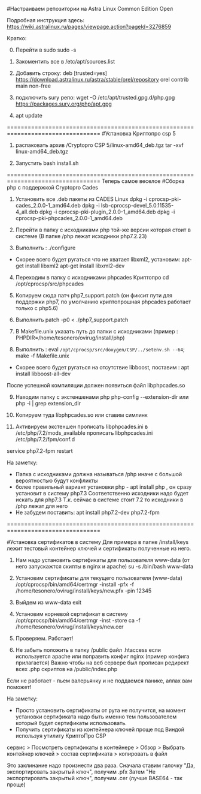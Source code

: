 #Настраиваем репозитории на Astra Linux Common Edition Орел

Подробная инструкция здесь: https://wiki.astralinux.ru/pages/viewpage.action?pageId=3276859

Кратко:

0. Перейти в sudo
sudo -s

1. Закоментить все в /etc/apt/sources.list

2. Добавить строку:
deb [trusted=yes] https://download.astralinux.ru/astra/stable/orel/repository orel contrib main non-free

3. подключить sury репо:
wget -O /etc/apt/trusted.gpg.d/php.gpg https://packages.sury.org/php/apt.gpg

4. apt update

=================================================================================
#Установка Криптопро csp 5

1. распаковать архив /Cryptopro CSP 5/linux-amd64_deb.tgz
tar -xvf linux-amd64_deb.tgz

2. Запустить bash install.sh

=================================================================================
Теперь самое веселое
#Сборка php с поддержкой Cryptopro Cades

1. Установить все .deb пакеты из CADES Linux
dpkg -i cprocsp-pki-cades_2.0.0-1_amd64.deb
dpkg -i lsb-cprocsp-devel_5.0.11535-4_all.deb
dpkg -i cprocsp-pki-plugin_2.0.0-1_amd64.deb
dpkg -i cprocsp-pki-phpcades_2.0.0-1_amd64.deb

2. Перейти в папку с исходниками php той-же версии которая стоит в системе (В папке /php лежат исходники php7.2.23)

3. Выполнить : ./configure

- Скорее всего будет ругаться что не хватает libxml2, установим:
apt-get install libxml2
apt-get install libxml2-dev

4. Переходим в папку с исходниками phpcades Криптопро
cd /opt/cprocsp/src/phpcades

5. Копируем сюда патч php7_support.patch (он фиксит пути для поддержки php7, по умолчанию криптопрошная phpcades работает только с php5.6)

6. Выполнить
patch -p0 < ./php7_support.patch

7. В Makefile.unix указать путь до папки с исходниками (пример : PHPDIR=/home/tesonero/ovirug/install/php)

8. Выполнить :
eval `/opt/cprocsp/src/doxygen/CSP/../setenv.sh --64`; make -f Makefile.unix

- Скорее всего будет ругаться на отсутствие libboost, поставим : 
apt install libboost-all-dev

После успешной компиляции должен появиться файл libphpcades.so

9. Находим папку с экстеншенами php
php-config --extension-dir
или
php -i | grep extension_dir

10. Копируем туда libphpcades.so или ставим симлинк

11. Активируем экстеншен
прописать libphpcades.ini в /etc/php/7.2/mods_available
прописать libphpcades.ini /etc/php/7.2/fpm/conf.d

service php7.2-fpm restart

На заметку:
* Папка с исходниками должна называться /php иначе с большой вероятностью будут конфликты
* более правильный вариант установки php - apt install php , он сразу установит в систему php7.3
Соответственно исходники надо будет искать для php7.3
Т.к. сейчас в системе стоит 7.2 то исходники в /php лежат для него
* Не забудем поставить: apt install php7.2-dev php7.2-fpm

=================================================================================

#Установка сертификатов в систему
Для примера в папке /install/keys лежит тестовый контейнер ключей и сертификаты полученные из него.

1. Нам надо установить сертификаты для пользователя www-data (от него запускажтся скипты в nginx и apache)
su -s /bin/bash www-data

2. Установим сертификаты для текущего пользователя (www-data)
/opt/cprocsp/bin/amd64/certmgr -install -pfx -f /home/tesonero/ovirug/install/keys/new.pfx -pin 12345

3. Выйдем из www-data
exit

4. Установим корневой сертификат в систему
/opt/cprocsp/bin/amd64/certmgr -inst -store ca -f /home/tesonero/ovirug/install/keys/new.cer

5. Проверяем. Работает!

6. Не забыть положить в папку /public файл .htaccess если используется apache 
или поправить конфиг nginx (пример конфига прилагается)
Важно чтобы на веб сервере был прописан редирект всех .php скриптов на /public/index.php
 
Если не работает - пьем валерьянку и не поддаемся панике, аллах вам поможет!

На заметку:
* Просто установить сертификаты от рута не получится, на момент установки сертификата надо быть именно тем пользователем который будет сертификаты использовать.
* Получить сертификаты из контейнера ключей проще под Виндой используя утилиту КриптоПро CSP

сервис > Посмотреть сертификаты в контейнере > Обзор > Выбрать контейнер ключей > состав сертификата > копировать в файл

Это заклинание надо произнести два раза. Сначала ставим галочку "Да, экспортировать закрытый ключ", получим .pfx
Затем "Не экспортировать закрытый ключ", получим .cer (лучше BASE64 - так проще)


